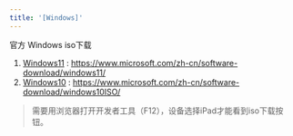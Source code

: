 ```yaml
---
title: '[Windows]'
---
```


官方 Windows iso下载
1. [Windows11](/windwos/download-windows11-iso.png) : <https://www.microsoft.com/zh-cn/software-download/windows11/>
2. [Windows10](/windwos/download-windows10-iso.png) : <https://www.microsoft.com/zh-cn/software-download/windows10ISO/>

> 需要用浏览器打开开发者工具（F12），设备选择iPad才能看到iso下载按钮。